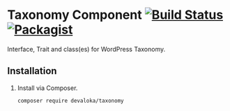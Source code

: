 # Taxonomy Component [![Build Status](https://travis-ci.org/devaloka/taxonomy.svg?branch=master)](https://travis-ci.org/devaloka/taxonomy) [![Packagist](https://img.shields.io/packagist/v/devaloka/taxonomy.svg)](https://packagist.org/packages/devaloka/taxonomy)

Interface, Trait and class(es) for WordPress Taxonomy.

## Installation

1.  Install via Composer.

    ```sh
    composer require devaloka/taxonomy
    ```
